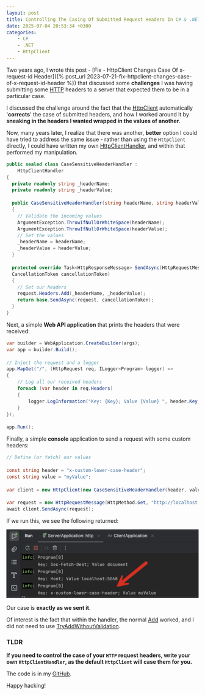 ```yaml
---
layout: post
title: Controlling The Casing Of Submitted Request Headers In C# & .NET
date: 2025-07-04 20:53:34 +0300
categories:
    - C#
    - .NET
    - HttpClient
---
```


Two years ago, I wrote this post - [Fix - HttpClient Changes Case Of x-request-id Header]({% post_url 2023-07-21-fix-httpclient-changes-case-of-x-request-id-header %}) that discussed some **challenges** I was having submitting some [HTTP](https://en.wikipedia.org/wiki/HTTP) headers to a server that expected them to be in a particular case.

I discussed the challenge around the fact that the [HttpClient](https://learn.microsoft.com/en-us/dotnet/api/system.net.http.httpclient?view=net-9.0) automatically '**corrects**' the case of submitted headers, and how I worked around it by **sneaking in the headers I wanted wrapped in the values of another**.

Now, many years later, I realize that there was another, **better** option I could have tried to address the same issue - rather than using the `HttpClient` directly, I could have written my own [HttpClientHandler](https://learn.microsoft.com/en-us/dotnet/api/system.net.http.httpclienthandler?view=net-9.0), and within that performed my manipulation.

```c#
public sealed class CaseSensitiveHeaderHandler :
    HttpClientHandler
{
  private readonly string _headerName;
  private readonly string _headerValue;

  public CaseSensitiveHeaderHandler(string headerName, string headerValue)
  {
    // Validate the incoming values
    ArgumentException.ThrowIfNullOrWhiteSpace(headerName);
    ArgumentException.ThrowIfNullOrWhiteSpace(headerValue);
    // Set the values
    _headerName = headerName;
    _headerValue = headerValue;
  }

  protected override Task<HttpResponseMessage> SendAsync(HttpRequestMessage request,
  CancellationToken cancellationToken)
  {
    // Set our headers
    request.Headers.Add(_headerName, _headerValue);
    return base.SendAsync(request, cancellationToken);
  }
}
```

Next, a simple **Web API application** that prints the headers that were received:

```c#
var builder = WebApplication.CreateBuilder(args);
var app = builder.Build();

// Inject the request and a logger
app.MapGet("/", (HttpRequest req, ILogger<Program> logger) =>
{
    // Log all our received headers
    foreach (var header in req.Headers)
    {
        logger.LogInformation("Key: {Key}; Value {Value} ", header.Key, header.Value);
    }
});

app.Run();
```

Finally, a simple **console** application to send a request with some custom headers:

```c#
// Define (or fetch) our values

const string header = "x-custom-lower-case-header";
const string value = "myValue";

var client = new HttpClient(new CaseSensitiveHeaderHandler(header, value));

var request = new HttpRequestMessage(HttpMethod.Get, "http://localhost:5068/");
await client.SendAsync(request);
```

If we run this, we see the following returned:

![preservedCase](../images/2025/07/preservedCase.png)

Our case is **exactly as we sent it**.

Of interest is the fact that within the handler, the normal [Add](https://learn.microsoft.com/en-us/dotnet/api/system.net.http.headers.httpheaders.add?view=net-9.0#system-net-http-headers-httpheaders-add(system-string-system-string)) worked, and I did not need to use [TryAddWithoutValidation](https://learn.microsoft.com/en-us/dotnet/api/system.net.http.headers.httpheaders.tryaddwithoutvalidation?view=net-9.0).

### TLDR

**If you need to control the case of your `HTTP` request headers, write your own `HttpClientHandler`, as the default `HttpClient` will case them for you.**

The code is in my [GitHub](https://github.com/conradakunga/BlogCode/tree/master/2025-07-04%20-%20HttpClientHandler).

Happy hacking!
